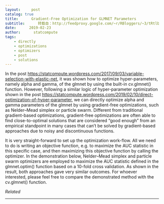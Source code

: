```yaml
---
layout:     post
catalog: true
title:      Gradient-Free Optimization for GLMNET Parameters
subtitle:      转载自：http://feedproxy.google.com/~r/RBloggers/~3/tRtlbDDaYIg/
date:      2019-02-23
author:      statcompute
tags:
    - directly
    - optimizations
    - optimizers
    - post
    - solutions
---
```






In the post https://statcompute.wordpress.com/2017/09/03/variable-selection-with-elastic-net, it was shown how to optimize hyper-parameters, namely alpha and gamma, of the glmnet by using the built-in cv.glmnet() function. However, following a similar logic of hyper-parameter optimization shown in the post https://statcompute.wordpress.com/2019/02/10/direct-optimization-of-hyper-parameter, we can directly optimize alpha and gamma parameters of the glmnet by using gradient-free optimizations, such as Nelder–Mead simplex or particle swarm. Different from traditional gradient-based optimizations, gradient-free optimizations are often able to find close-to-optimal solutions that are considered “good enough” from an empirical standpoint in many cases that can’t be solved by gradient-based approaches due to noisy and discontinuous functions. 

It is very straight-forward to set up the optimization work-flow. All we need to do is writing an objective function, e.g. to maximize the AUC statistic in this specific case, and then maximizing this objective function by calling the optimizer. In the demonstration below, Nelder–Mead simplex and particle swarm optimizers are employed to maximize the AUC statistic defined in the glmnet.optim() function based on a 10-fold cross validation. As shown in the result, both approaches gave very similar outcomes. For whoever interested, please feel free to compare the demonstrated method with the cv.glmnet() function. 




*Related*








---
